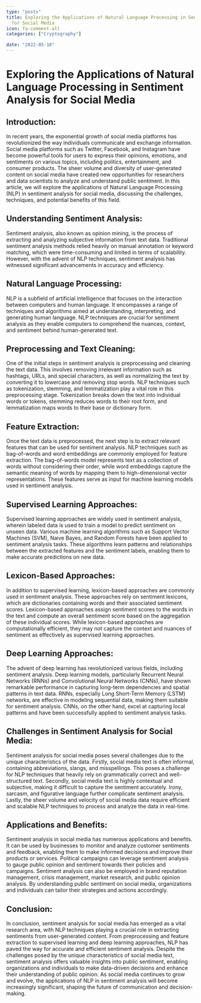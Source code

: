 ```yaml
---
type: "posts"
title: Exploring the Applications of Natural Language Processing in Sentiment Analysis
  for Social Media
icon: fa-comment-alt
categories: ["Cryptography"]

date: "2022-05-10"
---
```




# Exploring the Applications of Natural Language Processing in Sentiment Analysis for Social Media

## Introduction:
In recent years, the exponential growth of social media platforms has revolutionized the way individuals communicate and exchange information. Social media platforms such as Twitter, Facebook, and Instagram have become powerful tools for users to express their opinions, emotions, and sentiments on various topics, including politics, entertainment, and consumer products. The sheer volume and diversity of user-generated content on social media have created new opportunities for researchers and data scientists to analyze and understand public sentiment. In this article, we will explore the applications of Natural Language Processing (NLP) in sentiment analysis for social media, discussing the challenges, techniques, and potential benefits of this field.

## Understanding Sentiment Analysis:
Sentiment analysis, also known as opinion mining, is the process of extracting and analyzing subjective information from text data. Traditional sentiment analysis methods relied heavily on manual annotation or keyword matching, which were time-consuming and limited in terms of scalability. However, with the advent of NLP techniques, sentiment analysis has witnessed significant advancements in accuracy and efficiency.

## Natural Language Processing:
NLP is a subfield of artificial intelligence that focuses on the interaction between computers and human language. It encompasses a range of techniques and algorithms aimed at understanding, interpreting, and generating human language. NLP techniques are crucial for sentiment analysis as they enable computers to comprehend the nuances, context, and sentiment behind human-generated text.

## Preprocessing and Text Cleaning:
One of the initial steps in sentiment analysis is preprocessing and cleaning the text data. This involves removing irrelevant information such as hashtags, URLs, and special characters, as well as normalizing the text by converting it to lowercase and removing stop words. NLP techniques such as tokenization, stemming, and lemmatization play a vital role in this preprocessing stage. Tokenization breaks down the text into individual words or tokens, stemming reduces words to their root form, and lemmatization maps words to their base or dictionary form.

## Feature Extraction:
Once the text data is preprocessed, the next step is to extract relevant features that can be used for sentiment analysis. NLP techniques such as bag-of-words and word embeddings are commonly employed for feature extraction. The bag-of-words model represents text as a collection of words without considering their order, while word embeddings capture the semantic meaning of words by mapping them to high-dimensional vector representations. These features serve as input for machine learning models used in sentiment analysis.

## Supervised Learning Approaches:
Supervised learning approaches are widely used in sentiment analysis, wherein labeled data is used to train a model to predict sentiment on unseen data. Various machine learning algorithms such as Support Vector Machines (SVM), Naive Bayes, and Random Forests have been applied to sentiment analysis tasks. These algorithms learn patterns and relationships between the extracted features and the sentiment labels, enabling them to make accurate predictions on new data.

## Lexicon-Based Approaches:
In addition to supervised learning, lexicon-based approaches are commonly used in sentiment analysis. These approaches rely on sentiment lexicons, which are dictionaries containing words and their associated sentiment scores. Lexicon-based approaches assign sentiment scores to the words in the text and compute an overall sentiment score based on the aggregation of these individual scores. While lexicon-based approaches are computationally efficient, they may not capture the context and nuances of sentiment as effectively as supervised learning approaches.

## Deep Learning Approaches:
The advent of deep learning has revolutionized various fields, including sentiment analysis. Deep learning models, particularly Recurrent Neural Networks (RNNs) and Convolutional Neural Networks (CNNs), have shown remarkable performance in capturing long-term dependencies and spatial patterns in text data. RNNs, especially Long Short-Term Memory (LSTM) networks, are effective in modeling sequential data, making them suitable for sentiment analysis. CNNs, on the other hand, excel at capturing local patterns and have been successfully applied to sentiment analysis tasks.

## Challenges in Sentiment Analysis for Social Media:
Sentiment analysis for social media poses several challenges due to the unique characteristics of the data. Firstly, social media text is often informal, containing abbreviations, slangs, and misspellings. This poses a challenge for NLP techniques that heavily rely on grammatically correct and well-structured text. Secondly, social media text is highly contextual and subjective, making it difficult to capture the sentiment accurately. Irony, sarcasm, and figurative language further complicate sentiment analysis. Lastly, the sheer volume and velocity of social media data require efficient and scalable NLP techniques to process and analyze the data in real-time.

## Applications and Benefits:
Sentiment analysis in social media has numerous applications and benefits. It can be used by businesses to monitor and analyze customer sentiments and feedback, enabling them to make informed decisions and improve their products or services. Political campaigns can leverage sentiment analysis to gauge public opinion and sentiment towards their policies and campaigns. Sentiment analysis can also be employed in brand reputation management, crisis management, market research, and public opinion analysis. By understanding public sentiment on social media, organizations and individuals can tailor their strategies and actions accordingly.

## Conclusion:
In conclusion, sentiment analysis for social media has emerged as a vital research area, with NLP techniques playing a crucial role in extracting sentiments from user-generated content. From preprocessing and feature extraction to supervised learning and deep learning approaches, NLP has paved the way for accurate and efficient sentiment analysis. Despite the challenges posed by the unique characteristics of social media text, sentiment analysis offers valuable insights into public sentiment, enabling organizations and individuals to make data-driven decisions and enhance their understanding of public opinion. As social media continues to grow and evolve, the applications of NLP in sentiment analysis will become increasingly significant, shaping the future of communication and decision-making.